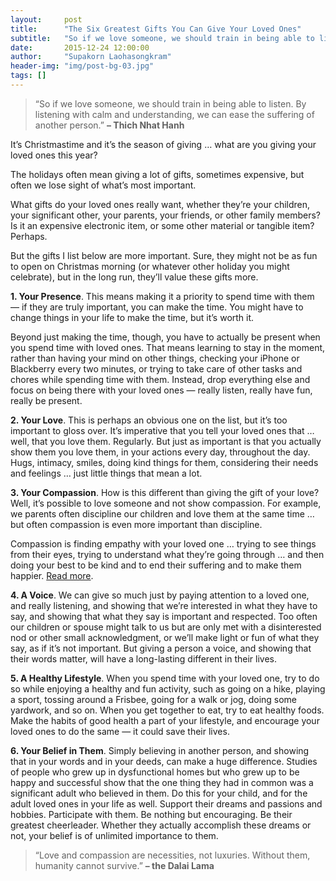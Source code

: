 ```yaml
---
layout:     post
title:      "The Six Greatest Gifts You Can Give Your Loved Ones"
subtitle:   "So if we love someone, we should train in being able to listen."
date:       2015-12-24 12:00:00
author:     "Supakorn Laohasongkram"
header-img: "img/post-bg-03.jpg"
tags: []
---
```

<blockquote><p>&#8220;So if we love someone, we should train in being able to listen. By listening with calm and understanding, we can ease the suffering of another person.&#8221; <strong>&#8211; Thich Nhat Hanh</strong></p></blockquote>
<p>It&#8217;s Christmastime and it&#8217;s the season of giving &#8230; what are you giving your loved ones this year?</p>
<p>The holidays often mean giving a lot of gifts, sometimes expensive, but often we lose sight of what&#8217;s most important.<span id="more-2072"></span></p>
<p>What gifts do your loved ones really want, whether they&#8217;re your children, your significant other, your parents, your friends, or other family members? Is it an expensive electronic item, or some other material or tangible item? Perhaps.</p>
<p>But the gifts I list below are more important. Sure, they might not be as fun to open on Christmas morning (or whatever other holiday you might celebrate), but in the long run, they&#8217;ll value these gifts more.</p>
<p><strong>1. Your Presence</strong>. This means making it a priority to spend time with them &#8212; if they are truly important, you can make the time. You might have to change things in your life to make the time, but it&#8217;s worth it.</p>
<p>Beyond just making the time, though, you have to actually be present when you spend time with loved ones. That means learning to stay in the moment, rather than having your mind on other things, checking your iPhone or Blackberry every two minutes, or trying to take care of other tasks and chores while spending time with them. Instead, drop everything else and focus on being there with your loved ones &#8212; really listen, really have fun, really be present.</p>
<p><strong>2. Your Love</strong>. This is perhaps an obvious one on the list, but it&#8217;s too important to gloss over. It&#8217;s imperative that you tell your loved ones that &#8230; well, that you love them. Regularly. But just as important is that you actually show them you love them, in your actions every day, throughout the day. Hugs, intimacy, smiles, doing kind things for them, considering their needs and feelings &#8230; just little things that mean a lot.</p>
<p><strong>3. Your Compassion</strong>. How is this different than giving the gift of your love? Well, it&#8217;s possible to love someone and not show compassion. For example, we parents often discipline our children and love them at the same time &#8230; but often compassion is even more important than discipline.</p>
<p>Compassion is finding empathy with your loved one &#8230; trying to see things from their eyes, trying to understand what they&#8217;re going through &#8230; and then doing your best to be kind and to end their suffering and to make them happier. <a href="http://zenhabits.net/2007/06/a-guide-to-cultivating-compassion-in-your-life-with-7-practices/">Read more</a>.</p>
<p><strong>4. A Voice</strong>. We can give so much just by paying attention to a loved one, and really listening, and showing that we&#8217;re interested in what they have to say, and showing that what they say is important and respected. Too often our children or spouse might talk to us but are only met with a disinterested nod or other small acknowledgment, or we&#8217;ll make light or fun of what they say, as if it&#8217;s not important. But giving a person a voice, and showing that their words matter, will have a long-lasting different in their lives.</p>
<p><strong>5. A Healthy Lifestyle</strong>. When you spend time with your loved one, try to do so while enjoying a healthy and fun activity, such as going on a hike, playing a sport, tossing around a Frisbee, going for a walk or jog, doing some yardwork, and so on. When you get together to eat, try to eat healthy foods. Make the habits of good health a part of your lifestyle, and encourage your loved ones to do the same &#8212; it could save their lives.</p>
<p><strong>6. Your Belief in Them</strong>. Simply believing in another person, and showing that in your words and in your deeds, can make a huge difference. Studies of people who grew up in dysfunctional homes but who grew up to be happy and successful show that the one thing they had in common was a significant adult who believed in them. Do this for your child, and for the adult loved ones in your life as well. Support their dreams and passions and hobbies. Participate with them. Be nothing but encouraging. Be their greatest cheerleader. Whether they actually accomplish these dreams or not, your belief is of unlimited importance to them.</p>
<blockquote><p>&#8220;Love and compassion are necessities, not luxuries. Without them, humanity cannot survive.&#8221; <strong>&#8211; the Dalai Lama</strong></p></blockquote>